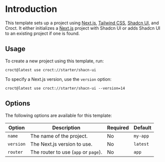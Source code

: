 # Introduction

This template sets up a project using [Next.js](https://nextjs.org/?utm_source=croct), [Tailwind CSS](https://tailwindcss.com/?utm_source=croct), [Shadcn UI](https://ui.shadcn.com/?utm_source=croct), and Croct.
It either initializes a [Next.js](https://nextjs.org/?utm_source=croct) project with Shadcn UI or adds Shadcn UI to an existing project if one is found.

## Usage

To create a new project using this template, run:

```croct-cmd
croct@latest use croct://starter/shacn-ui
```

To specify a Next.js version, use the `version` option:

```croct-cmd
croct@latest use croct://starter/shacn-ui --version=14
```

## Options

The following options are available for this template:

| Option    | Description                          | Required | Default  |
|-----------|--------------------------------------|----------|----------|
| `name`    | The name of the project.             | No       | `my-app` |
| `version` | The Next.js version to use.          | No       | `latest` |
| `router`  | The router to use (`app` or `page`). | No       | `app`    |
